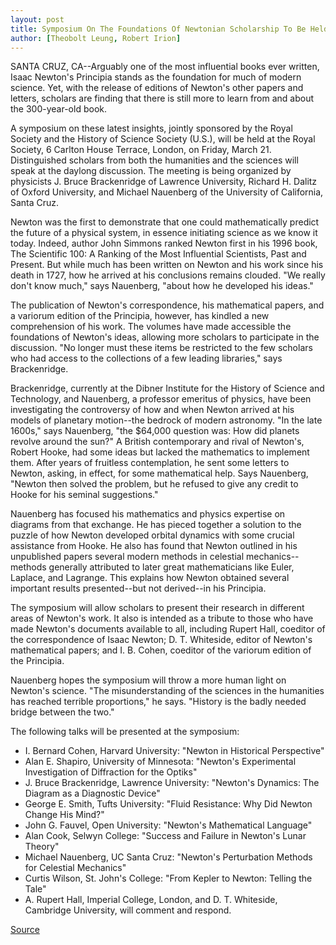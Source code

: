 ```yaml
---
layout: post
title: Symposium On The Foundations Of Newtonian Scholarship To Be Held In London
author: [Theobolt Leung, Robert Irion]
---
```


SANTA CRUZ, CA--Arguably one of the most influential books ever  written, Isaac Newton's Principia stands as the foundation for much  of modern science. Yet, with the release of editions of Newton's  other papers and letters, scholars are finding that there is still  more to learn from and about the 300-year-old book.

A symposium on these latest insights, jointly sponsored by the  Royal Society and the History of Science Society (U.S.), will be held  at the Royal Society, 6 Carlton House Terrace, London, on Friday,  March 21. Distinguished scholars from both the humanities and the  sciences will speak at the daylong discussion. The meeting is being  organized by physicists J. Bruce Brackenridge of Lawrence  University, Richard H. Dalitz of Oxford University, and Michael  Nauenberg of the University of California, Santa Cruz.

Newton was the first to demonstrate that one could  mathematically predict the future of a physical system, in essence  initiating science as we know it today. Indeed, author John Simmons  ranked Newton first in his 1996 book, The Scientific 100: A Ranking  of the Most Influential Scientists, Past and Present. But while much  has been written on Newton and his work since his death in 1727,  how he arrived at his conclusions remains clouded. "We really don't  know much," says Nauenberg, "about how he developed his ideas."

The publication of Newton's correspondence, his mathematical  papers, and a variorum edition of the Principia, however, has kindled  a new comprehension of his work. The volumes have made accessible  the foundations of Newton's ideas, allowing more scholars to  participate in the discussion. "No longer must these items be  restricted to the few scholars who had access to the collections of  a few leading libraries," says Brackenridge.

Brackenridge, currently at the Dibner Institute for the History  of Science and Technology, and Nauenberg, a professor emeritus of  physics, have been investigating the controversy of how and when  Newton arrived at his models of planetary motion--the bedrock of  modern astronomy. "In the late 1600s," says Nauenberg, "the $64,000  question was: How did planets revolve around the sun?" A British  contemporary and rival of Newton's, Robert Hooke, had some ideas  but lacked the mathematics to implement them. After years of  fruitless contemplation, he sent some letters to Newton, asking, in  effect, for some mathematical help. Says Nauenberg, "Newton then  solved the problem, but he refused to give any credit to Hooke for his  seminal suggestions."

Nauenberg has focused his mathematics and physics expertise  on diagrams from that exchange. He has pieced together a solution to  the puzzle of how Newton developed orbital dynamics with some  crucial assistance from Hooke. He also has found that Newton  outlined in his unpublished papers several modern methods in  celestial mechanics--methods generally attributed to later great  mathematicians like Euler, Laplace, and Lagrange. This explains how  Newton obtained several important results presented--but not  derived--in his Principia.

The symposium will allow scholars to present their research  in different areas of Newton's work. It also is intended as a tribute  to those who have made Newton's documents available to all,  including Rupert Hall, coeditor of the correspondence of Isaac  Newton; D. T. Whiteside, editor of Newton's mathematical papers;  and I. B. Cohen, coeditor of the variorum edition of the Principia.

Nauenberg hopes the symposium will throw a more human light  on Newton's science. "The misunderstanding of the sciences in the  humanities has reached terrible proportions," he says. "History is the  badly needed bridge between the two."

The following talks will be presented at the symposium:

* I. Bernard Cohen, Harvard University: "Newton in Historical Perspective" 
* Alan E. Shapiro, University of Minnesota: "Newton's Experimental Investigation of Diffraction for the Optiks" 
* J. Bruce Brackenridge, Lawrence University: "Newton's Dynamics: The Diagram as a Diagnostic Device" 
* George E. Smith, Tufts University: "Fluid Resistance: Why Did Newton Change His Mind?" 
* John G. Fauvel, Open University: "Newton's Mathematical Language" 
* Alan Cook, Selwyn College: "Success and Failure in Newton's Lunar Theory" 
* Michael Nauenberg, UC Santa Cruz: "Newton's Perturbation Methods for Celestial Mechanics" 
* Curtis Wilson, St. John's College: "From Kepler to Newton: Telling the Tale" 
* A. Rupert Hall, Imperial College, London, and D. T. Whiteside,  Cambridge University, will comment and respond.

[Source](http://www1.ucsc.edu/news_events/press_releases/archive/96-97/03-97/030597-Physicist_organizes.html "Permalink to 030597-Physicist_organizes")
